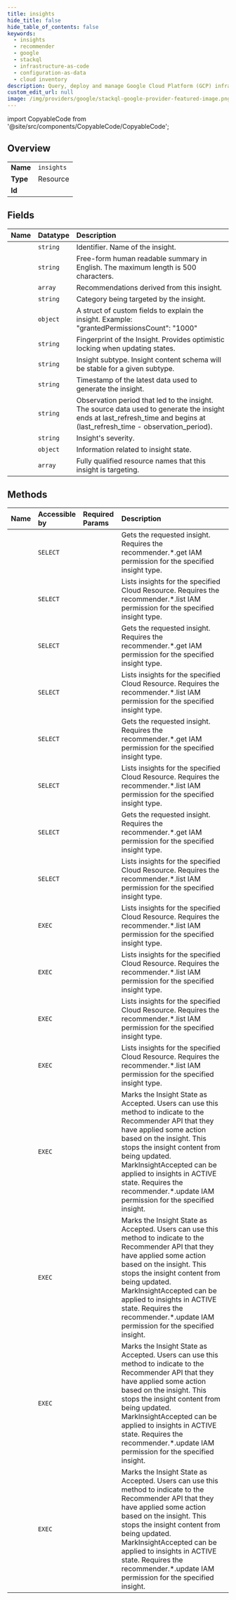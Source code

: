 ```yaml
---
title: insights
hide_title: false
hide_table_of_contents: false
keywords:
  - insights
  - recommender
  - google    
  - stackql
  - infrastructure-as-code
  - configuration-as-data
  - cloud inventory
description: Query, deploy and manage Google Cloud Platform (GCP) infrastructure and resources using SQL
custom_edit_url: null
image: /img/providers/google/stackql-google-provider-featured-image.png
---
```


import CopyableCode from '@site/src/components/CopyableCode/CopyableCode';




## Overview
<table><tbody>
<tr><td><b>Name</b></td><td><code>insights</code></td></tr>
<tr><td><b>Type</b></td><td>Resource</td></tr>
<tr><td><b>Id</b></td><td><CopyableCode code="recommender.insights" /></td></tr>
</tbody></table>

## Fields
| Name | Datatype | Description |
|:-----|:---------|:------------|
| <CopyableCode code="name" /> | `string` | Identifier. Name of the insight. |
| <CopyableCode code="description" /> | `string` | Free-form human readable summary in English. The maximum length is 500 characters. |
| <CopyableCode code="associatedRecommendations" /> | `array` | Recommendations derived from this insight. |
| <CopyableCode code="category" /> | `string` | Category being targeted by the insight. |
| <CopyableCode code="content" /> | `object` | A struct of custom fields to explain the insight. Example: "grantedPermissionsCount": "1000" |
| <CopyableCode code="etag" /> | `string` | Fingerprint of the Insight. Provides optimistic locking when updating states. |
| <CopyableCode code="insightSubtype" /> | `string` | Insight subtype. Insight content schema will be stable for a given subtype. |
| <CopyableCode code="lastRefreshTime" /> | `string` | Timestamp of the latest data used to generate the insight. |
| <CopyableCode code="observationPeriod" /> | `string` | Observation period that led to the insight. The source data used to generate the insight ends at last_refresh_time and begins at (last_refresh_time - observation_period). |
| <CopyableCode code="severity" /> | `string` | Insight's severity. |
| <CopyableCode code="stateInfo" /> | `object` | Information related to insight state. |
| <CopyableCode code="targetResources" /> | `array` | Fully qualified resource names that this insight is targeting. |
## Methods
| Name | Accessible by | Required Params | Description |
|:-----|:--------------|:----------------|:------------|
| <CopyableCode code="billing_accounts_locations_insight_types_insights_get" /> | `SELECT` | <CopyableCode code="billingAccountsId, insightTypesId, insightsId, locationsId" /> | Gets the requested insight. Requires the recommender.*.get IAM permission for the specified insight type. |
| <CopyableCode code="billing_accounts_locations_insight_types_insights_list" /> | `SELECT` | <CopyableCode code="billingAccountsId, insightTypesId, locationsId" /> | Lists insights for the specified Cloud Resource. Requires the recommender.*.list IAM permission for the specified insight type. |
| <CopyableCode code="folders_locations_insight_types_insights_get" /> | `SELECT` | <CopyableCode code="foldersId, insightTypesId, insightsId, locationsId" /> | Gets the requested insight. Requires the recommender.*.get IAM permission for the specified insight type. |
| <CopyableCode code="folders_locations_insight_types_insights_list" /> | `SELECT` | <CopyableCode code="foldersId, insightTypesId, locationsId" /> | Lists insights for the specified Cloud Resource. Requires the recommender.*.list IAM permission for the specified insight type. |
| <CopyableCode code="organizations_locations_insight_types_insights_get" /> | `SELECT` | <CopyableCode code="insightTypesId, insightsId, locationsId, organizationsId" /> | Gets the requested insight. Requires the recommender.*.get IAM permission for the specified insight type. |
| <CopyableCode code="organizations_locations_insight_types_insights_list" /> | `SELECT` | <CopyableCode code="insightTypesId, locationsId, organizationsId" /> | Lists insights for the specified Cloud Resource. Requires the recommender.*.list IAM permission for the specified insight type. |
| <CopyableCode code="projects_locations_insight_types_insights_get" /> | `SELECT` | <CopyableCode code="insightTypesId, insightsId, locationsId, projectsId" /> | Gets the requested insight. Requires the recommender.*.get IAM permission for the specified insight type. |
| <CopyableCode code="projects_locations_insight_types_insights_list" /> | `SELECT` | <CopyableCode code="insightTypesId, locationsId, projectsId" /> | Lists insights for the specified Cloud Resource. Requires the recommender.*.list IAM permission for the specified insight type. |
| <CopyableCode code="_billing_accounts_locations_insight_types_insights_list" /> | `EXEC` | <CopyableCode code="billingAccountsId, insightTypesId, locationsId" /> | Lists insights for the specified Cloud Resource. Requires the recommender.*.list IAM permission for the specified insight type. |
| <CopyableCode code="_folders_locations_insight_types_insights_list" /> | `EXEC` | <CopyableCode code="foldersId, insightTypesId, locationsId" /> | Lists insights for the specified Cloud Resource. Requires the recommender.*.list IAM permission for the specified insight type. |
| <CopyableCode code="_organizations_locations_insight_types_insights_list" /> | `EXEC` | <CopyableCode code="insightTypesId, locationsId, organizationsId" /> | Lists insights for the specified Cloud Resource. Requires the recommender.*.list IAM permission for the specified insight type. |
| <CopyableCode code="_projects_locations_insight_types_insights_list" /> | `EXEC` | <CopyableCode code="insightTypesId, locationsId, projectsId" /> | Lists insights for the specified Cloud Resource. Requires the recommender.*.list IAM permission for the specified insight type. |
| <CopyableCode code="billing_accounts_locations_insight_types_insights_mark_accepted" /> | `EXEC` | <CopyableCode code="billingAccountsId, insightTypesId, insightsId, locationsId" /> | Marks the Insight State as Accepted. Users can use this method to indicate to the Recommender API that they have applied some action based on the insight. This stops the insight content from being updated. MarkInsightAccepted can be applied to insights in ACTIVE state. Requires the recommender.*.update IAM permission for the specified insight. |
| <CopyableCode code="folders_locations_insight_types_insights_mark_accepted" /> | `EXEC` | <CopyableCode code="foldersId, insightTypesId, insightsId, locationsId" /> | Marks the Insight State as Accepted. Users can use this method to indicate to the Recommender API that they have applied some action based on the insight. This stops the insight content from being updated. MarkInsightAccepted can be applied to insights in ACTIVE state. Requires the recommender.*.update IAM permission for the specified insight. |
| <CopyableCode code="organizations_locations_insight_types_insights_mark_accepted" /> | `EXEC` | <CopyableCode code="insightTypesId, insightsId, locationsId, organizationsId" /> | Marks the Insight State as Accepted. Users can use this method to indicate to the Recommender API that they have applied some action based on the insight. This stops the insight content from being updated. MarkInsightAccepted can be applied to insights in ACTIVE state. Requires the recommender.*.update IAM permission for the specified insight. |
| <CopyableCode code="projects_locations_insight_types_insights_mark_accepted" /> | `EXEC` | <CopyableCode code="insightTypesId, insightsId, locationsId, projectsId" /> | Marks the Insight State as Accepted. Users can use this method to indicate to the Recommender API that they have applied some action based on the insight. This stops the insight content from being updated. MarkInsightAccepted can be applied to insights in ACTIVE state. Requires the recommender.*.update IAM permission for the specified insight. |
